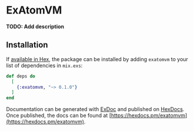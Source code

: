 # ExAtomVM

**TODO: Add description**

## Installation

If [available in Hex](https://hex.pm/docs/publish), the package can be installed
by adding `exatomvm` to your list of dependencies in `mix.exs`:

```elixir
def deps do
  [
    {:exatomvm, "~> 0.1.0"}
  ]
end
```

Documentation can be generated with [ExDoc](https://github.com/elixir-lang/ex_doc)
and published on [HexDocs](https://hexdocs.pm). Once published, the docs can
be found at [https://hexdocs.pm/exatomvm](https://hexdocs.pm/exatomvm).

